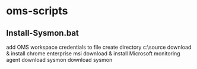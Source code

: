 # oms-scripts

## Install-Sysmon.bat
add OMS workspace credentials to file
create directory c:\source
download & install chrome enterprise msi
download & install Microsoft monitoring agent
download sysmon
download sysmon 

